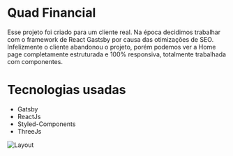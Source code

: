 # Quad Financial
Esse projeto foi criado para um cliente real. Na época decidimos trabalhar com o framework de React Gastsby por causa das otimizações de SEO. Infelizmente o cliente abandonou o projeto, porém podemos ver a Home page completamente estruturada e 100% responsiva, totalmente trabalhada com componentes.

# Tecnologias usadas
- Gatsby
- ReactJs
- Styled-Components
- ThreeJs

![Layout](https://blogger.googleusercontent.com/img/a/AVvXsEhg84M2FW5sNFOuGcEGFGN7sJt83rap_VWw9miDFdOFjIzuFxBGxirXFqoMLsF4UqnupmNo-EzJXkPqI_E9xx3z2naMxMq1NQ1JAuksrfu-VzE2hwF3Iv8iu1qu3iWUqZxFm1Sl5MqNkrgdkobt-LBz12kGQ1sDf4-dZscQU7e59EZsTB_AVncOU2Kr)


